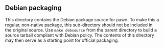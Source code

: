 ## Debian packaging

This directory contains the Debian package source for pawn. To make this a
regular, non-native package, this sub-directory should not be included in the
original source. Use `make debsource` from the parent directory to build a
source tarball compliant with Debian policy. The contents of this directory
may then serve as a starting point for official packaging.
